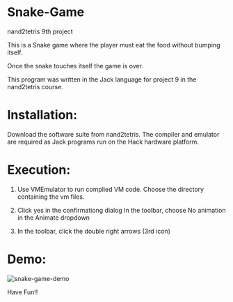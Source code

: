 # Snake-Game
nand2tetris 9th project

This is a Snake game where the player must eat the food without bumping itself.

Once the snake touches itself the game is over.

This program was written in the Jack language for project 9 in the nand2tetris course.

# Installation:
Download the software suite from nand2tetris. The compiler and emulator are required as Jack programs run on the Hack hardware platform.

# Execution:
1. Use VMEmulator to run complied VM code. Choose the directory containing the vm files.

2. Click yes in the confirmationg dialog In the toolbar, choose No animation in the Animate dropdown

3. In the toolbar, click the double right arrows (3rd icon)

# Demo:

![snake-game-demo](https://user-images.githubusercontent.com/86181976/131263586-df3e2b86-57f5-4397-99a3-0dbf5891cbdf.gif)

Have Fun!!
